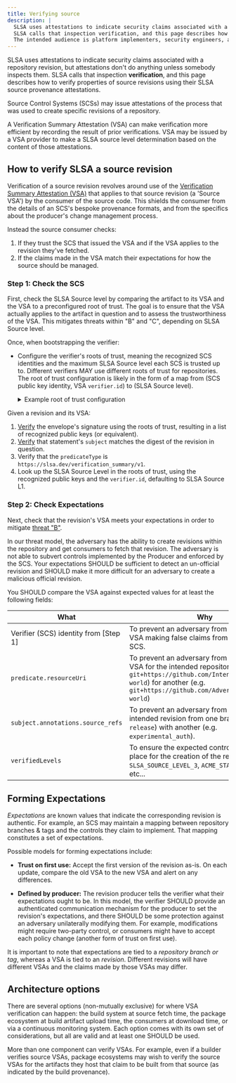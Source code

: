 ```yaml
---
title: Verifying source
description: |
  SLSA uses attestations to indicate security claims associated with a repository revision, but attestations don't do anything unless somebody inspects them.
  SLSA calls that inspection verification, and this page describes how to verify properties of source revisions using their SLSA source provenance attestations.
  The intended audience is platform implementers, security engineers, and software consumers.
---
```


SLSA uses attestations to indicate security claims associated with a repository revision, but attestations don't do anything unless somebody inspects them.
SLSA calls that inspection **verification**, and this page describes how to verify properties of source revisions using their SLSA source provenance attestations.

Source Control Systems (SCSs) may issue attestations of the process that was used to create specific revisions of a repository.

A Verification Summary Attestation (VSA) can make verification more efficient by recording the result of prior verifications.
VSA may be issued by a VSA provider to make a SLSA source level determination based on the content of those attestations.

## How to verify SLSA a source revision

Verification of a source revision revolves around use of the
[Verification Summary Attestation (VSA)] that applies to that source revision
(a 'Source VSA') by the consumer of the source code. This shields the consumer
from the details of an SCS's bespoke provenance formats, and from the specifics
about the producer's change management process.

Instead the source consumer checks:

1.  If they trust the SCS that issued the VSA and if the VSA applies to the
   revision they've fetched.
2.  If the claims made in the VSA match their expectations for how the source
   should be managed.

[Verification Summary Attestation (VSA)]: source-requirements#summary-attestation

### Step 1: Check the SCS

First, check the SLSA Source level by comparing the artifact to its VSA and the
VSA to a preconfigured root of trust. The goal is to ensure that the VSA
actually applies to the artifact in question and to assess the trustworthiness
of the VSA. This mitigates threats within "B" and "C", depending on SLSA Source
level.

Once, when bootstrapping the verifier:

-   Configure the verifier's roots of trust, meaning the recognized SCS
    identities and the maximum SLSA Source level each SCS is trusted up to.
    Different verifiers MAY use different roots of trust for repositories. The
    root of trust configuration is likely in the form of a map from (SCS public
    key identity, VSA `verifier.id`) to (SLSA Source level).

    <details>
    <summary>Example root of trust configuration</summary>

    The following snippet shows conceptually how a verifier's roots of trust
    might be configured using made-up syntax.

    ```jsonc
    "slsaSourceRootsOfTrust": [
        // A SCS trusted at SLSA Source L3, using a fixed public key.
        {
            "publicKey": "HKJEwI...",
            "scsId": "https://somescs.example.com/slsa/l3",
            "slsaSourceLevel": 3
        },
        // A different SCS that claims to be SLSA Source L3,
        // but this verifier only trusts it to L2.
        {
            "publicKey": "tLykq9...",
            "scsId": "https://differentscs.example.com/slsa/l3",
            "slsaSourceLevel": 2
        },
        // A SCS that uses Sigstore for authentication.
        {
            "sigstore": {
                "root": "global",  // identifies fulcio/rekor roots
                "subjectAlternativeNamePattern": "https://github.com/slsa-framework/slsa-source-poc/.github/workflows/compute_slsa_source.yml@refs/tags/v*.*.*"
            },
            "scsId": "https://github.com/slsa-framework/slsa-source-poc/.github/workflows/compute_slsa_source.yml@refs/tags/v*.*.*",
            "slsaSourceLevel": 3,
        }
        ...
    ],
    ```

    </details>

Given a revision and its VSA:

1.  [Verify][validation-model] the envelope's signature using the roots of
    trust, resulting in a list of recognized public keys (or equivalent).
2.  [Verify][validation-model] that statement's `subject` matches the digest of
    the revision in question.
3.  Verify that the `predicateType` is `https://slsa.dev/verification_summary/v1`.
4.  Look up the SLSA Source Level in the roots of trust, using the recognized
    public keys and the `verifier.id`, defaulting to SLSA Source L1.

[validation-model]: https://github.com/in-toto/attestation/blob/main/docs/validation.md#validation-model

### Step 2: Check Expectations

Next, check that the revision's VSA meets your expectations in order to mitigate
[threat "B"].

In our threat model, the adversary has the ability to create revisions within
the repository and get consumers to fetch that revision.  The adversary is not
able to subvert controls implemented by the Producer and enforced by the SCS.
Your expectations SHOULD be sufficient to detect an un-official revision and
SHOULD make it more difficult for an adversary to create a malicious official
revision.

You SHOULD compare the VSA against expected values for at least the following
fields:

| What | Why
| ---- | ---
| Verifier (SCS) identity from [Step 1] | To prevent an adversary from substituting a VSA making false claims from an unintended SCS.
| `predicate.resourceUri` | To prevent an adversary from substituting a VSA for the intended repository (e.g. `git+https://github.com/IntendedOrg/hello-world`) for another (e.g. `git+https://github.com/AdversaryOrg/hello-world`)
| `subject.annotations.source_refs` | To prevent an adversary from substituting the intended revision from one branch (e.g. `release`) with another (e.g. `experimental_auth`).
| `verifiedLevels` | To ensure the expected controls were in place for the creation of the revision. E.g. `SLSA_SOURCE_LEVEL_3`, `ACME_STATIC_ANALYSIS`, etc...

[Threat "B"]: threats#b-modifying-the-source

## Forming Expectations

<dfn>Expectations</dfn> are known values that indicate the corresponding
revision is authentic. For example, an SCS may maintain a mapping between
repository branches & tags and the controls they claim to implement. That
mapping constitutes a set of expectations.

Possible models for forming expectations include:

-   **Trust on first use:** Accept the first version of the revision as-is. On
    each update, compare the old VSA to the new VSA and alert on any
    differences.

-   **Defined by producer:** The revision producer tells the verifier what their
    expectations ought to be. In this model, the verifier SHOULD provide an
    authenticated communication mechanism for the producer to set the revision's
    expectations, and there SHOULD be some protection against an adversary
    unilaterally modifying them. For example, modifications might require
    two-party control, or consumers might have to accept each policy change
    (another form of trust on first use).

It is important to note that expectations are tied to a *repository branch or
tag*, whereas a VSA is tied to an *revision*. Different revisions will have
different VSAs and the claims made by those VSAs may differ.

## Architecture options

There are several options (non-mutually exclusive) for where VSA verification
can happen: the build system at source fetch time, the package ecosystem at
build artifact upload time, the consumers at download time, or
via a continuous monitoring system. Each option comes with its own set of
considerations, but all are valid and at least one SHOULD be used.

More than one component can verify VSAs. For example, even if a builder verifies
source VSAs, package ecosystems may wish to verify the source VSAs for the
artifacts they host that claim to be built from that source (as indicated by the
build provenance).
